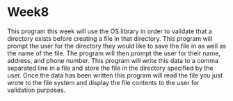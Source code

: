 # Week8
This program this week will use the OS library in order to validate that a directory exists before creating a file in that directory. This program will prompt the user for the directory they would like to save the file in as well as the name of the file. The program will then prompt the user for their name, address, and phone number. This program will write this data to a comma separated line in a file and store the file in the directory specified by the user. 
Once the data has been written this program will read the file you just wrote to the file system and display the file contents to the user for validation purposes. 
